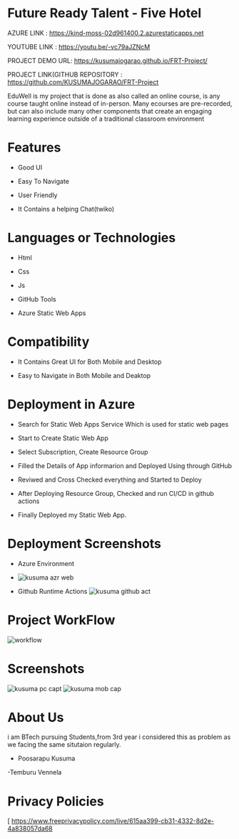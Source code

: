 # Future Ready Talent - Five Hotel



AZURE LINK : https://kind-moss-02d961400.2.azurestaticapps.net

YOUTUBE LINK : https://youtu.be/-vc79aJZNcM

PROJECT DEMO URL:  https://kusumajogarao.github.io/FRT-Project/


PROJECT LINK(GITHUB REPOSITORY : https://github.com/KUSUMAJOGARAO/FRT-Project





EduWell is my project that is done as also called an online course, is any course taught online instead of in-person. Many ecourses are pre-recorded, but can also include many other components that create an engaging learning experience outside of a traditional classroom environment

# Features
-  Good UI

-  Easy To Navigate

-  User Friendly

-  It Contains a helping Chat(twiko)



# Languages or Technologies

-  Html

-  Css

-  Js

-  GitHub Tools

-  Azure Static Web Apps

# Compatibility
 -  It Contains Great UI for Both Mobile and Desktop
 
 -  Easy to Navigate in Both Mobile and Deaktop

# Deployment in Azure

-  Search for Static Web Apps Service Which is used for static web pages

-  Start to Create Static Web App

-  Select Subscription, Create Resource Group 

-  Filled the Details of App informarion and Deployed Using through GitHub

-  Reviwed and Cross Checked everything and Started to Deploy 

-  After Deploying Resource Group, Checked and run CI/CD in github actions 

-  Finally Deployed my Static Web App.

# Deployment  Screenshots

- Azure Environment
- ![kusuma azr web](https://user-images.githubusercontent.com/113019889/198711168-cba7aa35-ba81-4297-b77f-63807aad5222.jpg)

- Github Runtime Actions
![kusuma github act](https://user-images.githubusercontent.com/113019889/198711299-f2e6fadb-e247-4784-9953-f411c9dc5f0c.jpg)


# Project WorkFlow

![workflow](https://user-images.githubusercontent.com/85716910/198467281-4b2e349b-3426-4c79-966a-05557f91100a.PNG)

 
# Screenshots
![kusuma pc capt](https://user-images.githubusercontent.com/113019889/198709732-37f2b94f-a3ce-4076-88df-0288369b5661.jpg)
![kusuma mob cap](https://user-images.githubusercontent.com/113019889/198710286-07d45742-4ab9-4962-b8ec-119394d4c934.jpg)



# About Us
i am BTech pursuing Students,from 3rd year i considered this as problem as we facing the same situtaion regularly.

-  Poosarapu Kusuma

-Temburu Vennela


# Privacy Policies 
[
https://www.freeprivacypolicy.com/live/615aa399-cb31-4332-8d2e-4a838057da68
